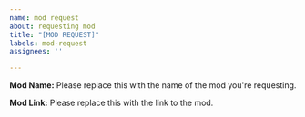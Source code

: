 ```yaml
---
name: mod request
about: requesting mod
title: "[MOD REQUEST]"
labels: mod-request
assignees: ''

---
```


**Mod Name:**
Please replace this with the name of the mod you're requesting.

**Mod Link:**
Please replace this with the link to the mod.
